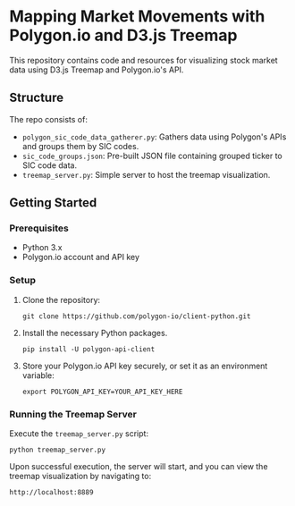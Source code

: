 # Mapping Market Movements with Polygon.io and D3.js Treemap

This repository contains code and resources for visualizing stock market data using D3.js Treemap and Polygon.io's API.

## Structure

The repo consists of:

- `polygon_sic_code_data_gatherer.py`: Gathers data using Polygon's APIs and groups them by SIC codes.
- `sic_code_groups.json`: Pre-built JSON file containing grouped ticker to SIC code data.
- `treemap_server.py`: Simple server to host the treemap visualization.

## Getting Started

### Prerequisites

- Python 3.x
- Polygon.io account and API key

### Setup

1. Clone the repository:
   ```
   git clone https://github.com/polygon-io/client-python.git
   ```

2. Install the necessary Python packages. 
   ```
   pip install -U polygon-api-client
   ```

3. Store your Polygon.io API key securely, or set it as an environment variable:
   ```
   export POLYGON_API_KEY=YOUR_API_KEY_HERE
   ```

### Running the Treemap Server

Execute the `treemap_server.py` script:
```
python treemap_server.py
```

Upon successful execution, the server will start, and you can view the treemap visualization by navigating to:
```
http://localhost:8889
```